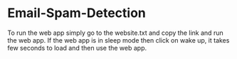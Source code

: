 # Email-Spam-Detection


To run the web app simply go to the website.txt and copy the link and run the web app. If the web app is in sleep mode then click on wake up, it takes
few seconds to load and then use the web app.
